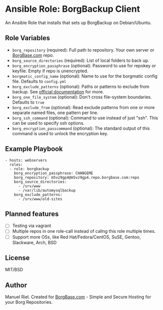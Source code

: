 # Ansible Role: BorgBackup Client

An Ansible Role that installs that sets up BorgBackup on Debian/Ubuntu.

## Role Variables

- `borg_repository` (required): Full path to repository. Your own server or [BorgBase.com](https://www.borgbase.com) repo.
- `borg_source_directories` (required): List of local folders to back up.
- `borg_encryption_passphrase` (optional): Password to use for repokey or keyfile. Empty if repo is unencrypted.
- `borgmatic_config_name` (optional): Name to use for the borgmatic config file. Defaults to `config.yml`
- `borg_exclude_patterns` (optional): Paths or patterns to exclude from backup. See [official documentation](https://borgbackup.readthedocs.io/en/stable/usage/help.html#borg-help-patterns) for more.
- `borg_one_file_system` (optional): Don't cross file-system boundaries. Defaults to `true`
- `borg_exclude_from` (optional): Read exclude patterns from one or more separate named files, one pattern per line.
- `borg_ssh_command` (optional): Command to use instead of just "ssh". This can be used to specify ssh options.
- `borg_encryption_passcommand` (optional): The standard output of this command is used to unlock the encryption key.

## Example Playbook

```
- hosts: webservers
  roles:
  - role: borgbackup
    borg_encryption_passphrase: CHANGEME
    borg_repository: m5vz9gp4@m5vz9gp4.repo.borgbase.com:repo
    borg_source_directories:
      - /srv/www
      - /var/lib/automysqlbackup
    borg_exclude_patterns:
      - /srv/www/old-sites
```

## Planned features
- [ ] Testing via vagrant
- [ ] Multiple repos in one role-call instead of callng this role multiple times.
- [ ] Support more OSs, like Red Hat/Fedora/CentOS, SuSE, Gentoo, Slackware, Arch, BSD

## License

MIT/BSD

## Author

Manuel Riel. Created for [BorgBase.com](https://www.borgbase.com) - Simple and Secure Hosting for your Borg Repositories.
